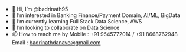 - 👋 Hi, I’m @badrinath95
- 👀 I’m interested in Banking Finance/Payment Domain, AI/ML, BigData
- 🌱 I’m currently learning Full Stack Data Science, AWS
- 💞️ I’m looking to collaborate on Data Science
- 📫 How to reach me by 
 Mobile : +91 9545772014 / +91 8668762948
 Email : badrinathdanave@gmail.com

<!---
badrinath95/badrinath95 is a ✨ special ✨ repository because its `README.md` (this file) appears on your GitHub profile.
You can click the Preview link to take a look at your changes.
--->
